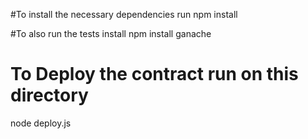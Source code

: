 
#To install the necessary dependencies run
npm install

#To also run the tests install
npm install ganache

# To Deploy the contract run on this directory
node deploy.js
